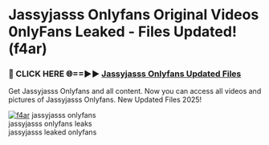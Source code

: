 # Jassyjasss Onlyfans Original Videos 0nlyFans Leaked - Files Updated! (f4ar)

<h3>🔴 CLICK HERE 🌐==►► <a href="https://tinyurl.com/2jnfzry5" rel="nofollow">Jassyjasss Onlyfans Updated Files</a></h3>

Get Jassyjasss Onlyfans and all content. Now you can access all videos and pictures of Jassyjasss Onlyfans. New Updated Files 2025!

[![f4ar](https://i.imgur.com/GyGTBgg.gif)](https://tinyurl.com/2jnfzry5)
jassyjasss onlyfans<br>
jassyjasss onlyfans leaks<br>
jassyjasss leaked onlyfans